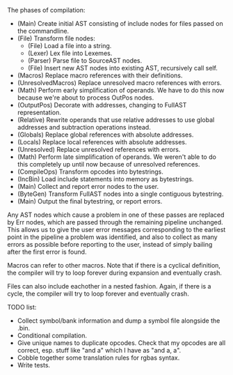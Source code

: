 The phases of compilation:

* (Main) Create initial AST consisting of include nodes for files passed on
  the commandline.
* (File) Transform file nodes:
  * (File) Load a file into a string.
  * (Lexer) Lex file into Lexemes.
  * (Parser) Parse file to SourceAST nodes.
  * (File) Insert new AST nodes into existing AST, recursively call self.
* (Macros) Replace macro references with their definitions.
* (UnresolvedMacros) Replace unresolved macro references with errors.
* (Math) Perform early simplification of operands. We have to do this now
  because we're about to process OutPos nodes.
* (OutputPos) Decorate with addresses, changing to FullAST representation.
* (Relative) Rewrite operands that use relative addresses to use global
  addresses and subtraction operations instead.
* (Globals) Replace global references with absolute addresses.
* (Locals) Replace local references with absolute addresses.
* (Unresolved) Replace unresolved references with errors.
* (Math) Perform late simplification of operands. We weren't able to do this
  completely up until now because of unresolved references.
* (CompileOps) Transform opcodes into bytestrings.
* (IncBin) Load include statements into memory as bytestrings.
* (Main) Collect and report error nodes to the user.
* (ByteGen) Transform FullAST nodes into a single contiguous bytestring.
* (Main) Output the final bytestring, or report errors.

Any AST nodes which cause a problem in one of these passes are replaced by Err
nodes, which are passed through the remaining pipeline unchanged. This allows
us to give the user error messages corresponding to the earliest point in the
pipeline a problem was identified, and also to collect as many errors as
possible before reporting to the user, instead of simply bailing after the
first error is found.

Macros can refer to other macros. Note that if there is a cyclical definition,
the compiler will try to loop forever during expansion and eventually crash.

Files can also include eachother in a nested fashion. Again, if there is a
cycle, the compiler will try to loop forever and eventually crash.

TODO list:

* Collect symbol/bank information and dump a symbol file alongside the .bin.
* Conditional compilation.
* Give unique names to duplicate opcodes. Check that my opcodes are all
  correct, esp. stuff like "and a" which I have as "and a, a".
* Cobble together some translation rules for rgbas syntax.
* Write tests.
